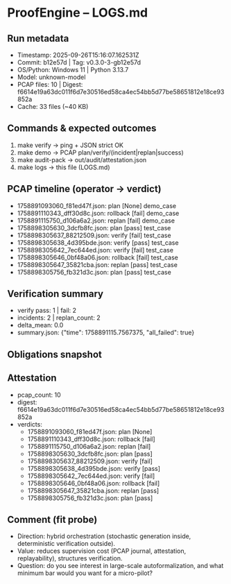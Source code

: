 # ProofEngine – LOGS.md

## Run metadata
- Timestamp: 2025-09-26T15:16:07.162531Z
- Commit: b12e57d | Tag: v0.3.0-3-gb12e57d
- OS/Python: Windows 11 | Python 3.13.7
- Model: unknown-model
- PCAP files: 10 | Digest: f6614e19a63dc011f6d7e30516ed58ca4ec54bb5d77be58651812e18ce93852a
- Cache: 33 files (~40 KB)

## Commands & expected outcomes
1) make verify → ping + JSON strict OK
2) make demo → PCAP plan/verify/(incident|replan|success)
3) make audit-pack → out/audit/attestation.json
4) make logs → this file (LOGS.md)

## PCAP timeline (operator → verdict)
- 1758891093060_f81ed47f.json: plan [None] demo_case
- 1758891110343_dff30d8c.json: rollback [fail] demo_case
- 1758891115750_d106a6a2.json: replan [fail] demo_case
- 1758898305630_3dcfb8fc.json: plan [pass] test_case
- 1758898305637_88212509.json: verify [fail] test_case
- 1758898305638_4d395bde.json: verify [pass] test_case
- 1758898305642_7ec644ed.json: verify [fail] test_case
- 1758898305646_0bf48a06.json: rollback [fail] test_case
- 1758898305647_35821cba.json: replan [pass] test_case
- 1758898305756_fb321d3c.json: plan [pass] test_case

## Verification summary
- verify pass: 1 | fail: 2
- incidents: 2 | replan_count: 2
- delta_mean: 0.0
- summary.json: {"time": 1758891115.7567375, "all_failed": true}

## Obligations snapshot

## Attestation
- pcap_count: 10
- digest: f6614e19a63dc011f6d7e30516ed58ca4ec54bb5d77be58651812e18ce93852a
- verdicts:
  - 1758891093060_f81ed47f.json: plan [None]
  - 1758891110343_dff30d8c.json: rollback [fail]
  - 1758891115750_d106a6a2.json: replan [fail]
  - 1758898305630_3dcfb8fc.json: plan [pass]
  - 1758898305637_88212509.json: verify [fail]
  - 1758898305638_4d395bde.json: verify [pass]
  - 1758898305642_7ec644ed.json: verify [fail]
  - 1758898305646_0bf48a06.json: rollback [fail]
  - 1758898305647_35821cba.json: replan [pass]
  - 1758898305756_fb321d3c.json: plan [pass]

## Comment (fit probe)
- Direction: hybrid orchestration (stochastic generation inside, deterministic verification outside).
- Value: reduces supervision cost (PCAP journal, attestation, replayability), structures verification.
- Question: do you see interest in large-scale autoformalization, and what minimum bar would you want for a micro-pilot?
